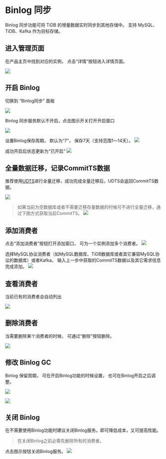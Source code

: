 

# Binlog 同步

Binlog 同步功能可将 TiDB 的增量数据实时同步到其他存储中。 支持 MySQL、TiDB、Kafka 作为目标存储。

## 进入管理页面

在产品主页中找到对应的实例， 点击“详情”按钮进入详情页面。

![](https://tidb-doc.cn-bj.ufileos.com/basic/instance.list.detail.button.png)

## 开启 Binlog

切换到 “Binlog同步” 面板

![](https://tidb-doc.cn-bj.ufileos.com/binlog/binlog1.png)

Binlog 同步服务默认不开启，点击图示开关打开开启窗口 

![](https://tidb-doc.cn-bj.ufileos.com/binlog/binlog.enable.png)

设置Binlog保存周期， 默认为“7”， 保存7天（支持范围1～14天）。
![](https://tidb-doc.cn-bj.ufileos.com/binlog/binlog.enalbe.gc.png)

成功开启后状态更新为“已开启”
![](https://tidb-doc.cn-bj.ufileos.com/binlog/binlog.enabled.png)

## 全量数据迁移，记录CommitTS数据

推荐使用[UDTS](https://docs.ucloud.cn/udts/type/tidb)进行全量迁移，成功完成全量迁移后，UDTS会返回CommitTS数据。 

![](https://tidb-doc.cn-bj.ufileos.com/binlog/binlog.fullAndInc.png)

> 如果当前为空数据库或者不需要迁移存量数据的时候可不进行全量迁移，通过下图方式获取当前CommitTS。
![](https://tidb-doc.cn-bj.ufileos.com/binlog/binlog.incOnly.png)

## 添加消费者

点击“添加消费者”按钮打开添加窗口， 可为一个实例添加多个消费者。
![](https://tidb-doc.cn-bj.ufileos.com/binlog/binlog.add.consumer.png)

选择MySQL协议消费者（如MySQL数据库、TiDB数据库或者其它兼容MySQL协议的数据库）或者Kafka， 输入上一步中获取的CommitTS数据以及其它需求信息完成添加。
![](https://tidb-doc.cn-bj.ufileos.com/binlog/binlog.consumer.adding.png)

## 查看消费者

当前已有的消费者会自动列出

![](https://tidb-doc.cn-bj.ufileos.com/binlog/binlog.consumer.list.png)

## 删除消费者

当需要删除某个消费者的时候， 可通过“删除”按钮删除。

![](https://tidb-doc.cn-bj.ufileos.com/binlog/binlog.consumer.delete.png)

## 修改 Binlog GC

Binlog 保留周期， 可在开启Binlog功能的时候设置， 也可在Binlog开启之后调整。 

![](https://tidb-doc.cn-bj.ufileos.com/binlog/binlog.gc.modify.png)

![](https://tidb-doc.cn-bj.ufileos.com/binlog/binlog.gc.modified.png)

## 关闭 Binlog

在不需要使用Binlog功能时建议关闭Binlog服务。即可降低成本，又可提高性能。

>在关闭Binlog之前必需先删除所有的消费者。

点击图示按钮关闭Binlog服务。
![](https://tidb-doc.cn-bj.ufileos.com/binlog/binlog.disable.png)
